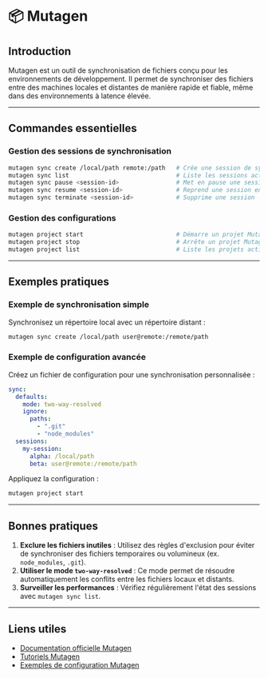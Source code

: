 # 📦 Mutagen

## Introduction

Mutagen est un outil de synchronisation de fichiers conçu pour les environnements de développement. Il permet de synchroniser des fichiers entre des machines locales et distantes de manière rapide et fiable, même dans des environnements à latence élevée.

---

## Commandes essentielles

### Gestion des sessions de synchronisation

```bash
mutagen sync create /local/path remote:/path   # Crée une session de synchronisation
mutagen sync list                              # Liste les sessions actives
mutagen sync pause <session-id>                # Met en pause une session
mutagen sync resume <session-id>               # Reprend une session en pause
mutagen sync terminate <session-id>            # Supprime une session
```

### Gestion des configurations

```bash
mutagen project start                          # Démarre un projet Mutagen
mutagen project stop                           # Arrête un projet Mutagen
mutagen project list                           # Liste les projets actifs
```

---

## Exemples pratiques

### Exemple de synchronisation simple

Synchronisez un répertoire local avec un répertoire distant :

```bash
mutagen sync create /local/path user@remote:/remote/path
```

### Exemple de configuration avancée

Créez un fichier de configuration pour une synchronisation personnalisée :

```yaml
sync:
  defaults:
    mode: two-way-resolved
    ignore:
      paths:
        - ".git"
        - "node_modules"
  sessions:
    my-session:
      alpha: /local/path
      beta: user@remote:/remote/path
```

Appliquez la configuration :

```bash
mutagen project start
```

---

## Bonnes pratiques

1. **Exclure les fichiers inutiles** : Utilisez des règles d'exclusion pour éviter de synchroniser des fichiers temporaires ou volumineux (ex. `node_modules`, `.git`).
2. **Utiliser le mode `two-way-resolved`** : Ce mode permet de résoudre automatiquement les conflits entre les fichiers locaux et distants.
3. **Surveiller les performances** : Vérifiez régulièrement l'état des sessions avec `mutagen sync list`.

---

## Liens utiles

- [Documentation officielle Mutagen](https://mutagen.io/documentation)
- [Tutoriels Mutagen](https://mutagen.io/tutorials)
- [Exemples de configuration Mutagen](https://github.com/mutagen-io/mutagen)
